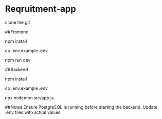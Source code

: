 # Reqruitment-app
clone the git

##Frontend

npm install

cp .env.example .env 

npm run dev

##Backend

npm install

cp .env.example .env 

npx nodemon src/app.js

##Notes
Ensure PostgreSQL is running before starting the backend.
Update .env files with actual values